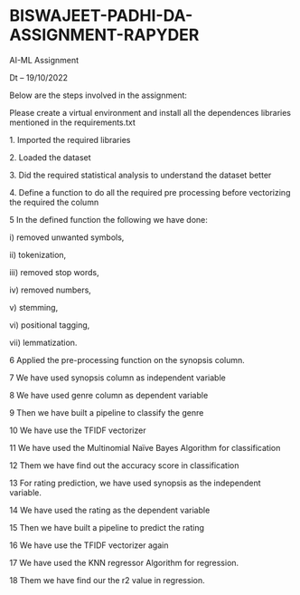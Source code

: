 # BISWAJEET-PADHI-DA-ASSIGNMENT-RAPYDER
<p align = "left">
  
AI-ML Assignment
  
Dt – 19/10/2022
  
Below are the steps involved in the assignment:
  
Please create a virtual environment and install all the dependences libraries mentioned in the requirements.txt 
 
<a align = "left"> 1.	Imported the required libraries
  
<a align = "left">2.	Loaded the dataset
  
<a align = "left">3.	Did the required statistical analysis to understand the dataset better
  
<a align = "left">4.	Define a function to do all the required pre processing before vectorizing the required the column
  
<a align = "left">5	In the defined function the following we have done:

  i)	removed unwanted symbols,
  
  ii)	tokenization, 
  
  iii)	removed stop words, 
  
  iv)	removed numbers, 
  
  v)	stemming, 
  
  vi)	positional tagging, 
  
  vii)	lemmatization.

<a align = "left">6	Applied the pre-processing function on the synopsis column.
  
<a align = "left">7	We have used 	synopsis column as independent variable
  
<a align = "left">8	We have used genre column as dependent variable
  
<a align = "left">9	Then we have built a pipeline to classify the genre
  
<a align = "left">10	We have use the TFIDF vectorizer 
  
<a align = "left">11	We have used the Multinomial Naïve Bayes Algorithm for classification
  
<a align = "left">12	Them we have find out the accuracy score in classification
  
<a align = "left">13	For rating prediction, we have used synopsis as the independent variable.
  
<a align = "left">14	We have used the rating as the dependent variable
  
<a align = "left">15	Then we have built a pipeline to predict the rating
  
<a align = "left">16	We have use the TFIDF vectorizer again
  
<a align = "left">17	We have used the KNN regressor Algorithm for regression.
  
<a align = "left">18	Them we have find our the r2 value in regression.

  <p>
